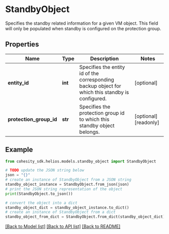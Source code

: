 # StandbyObject

Specifies the standby related information for a given VM object. This field will only be populated when standby is configured on the protection group.

## Properties

Name | Type | Description | Notes
------------ | ------------- | ------------- | -------------
**entity_id** | **int** | Specifies the entity id of the corresponding backup object for which this standby is configured. | [optional] 
**protection_group_id** | **str** | Specifies the protection group id to which this standby object belongs. | [optional] [readonly] 

## Example

```python
from cohesity_sdk.helios.models.standby_object import StandbyObject

# TODO update the JSON string below
json = "{}"
# create an instance of StandbyObject from a JSON string
standby_object_instance = StandbyObject.from_json(json)
# print the JSON string representation of the object
print(StandbyObject.to_json())

# convert the object into a dict
standby_object_dict = standby_object_instance.to_dict()
# create an instance of StandbyObject from a dict
standby_object_from_dict = StandbyObject.from_dict(standby_object_dict)
```
[[Back to Model list]](../README.md#documentation-for-models) [[Back to API list]](../README.md#documentation-for-api-endpoints) [[Back to README]](../README.md)


